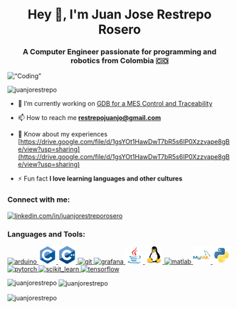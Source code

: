 <h1 align="center">Hey 👋, I'm Juan Jose Restrepo Rosero</h1>
<h3 align="center">A Computer Engineer passionate for programming and robotics from Colombia 🇨🇴</h3>
<img align=“right” alt=“Coding” width=“400” src=“https://user-images.githubusercontent.com/95478989/198955082-6e78ebb5-e1e4-49f9-8d32-6e5af3984dcd.gif”>

<p align="left"> <img src="https://komarev.com/ghpvc/?username=juanjorestrepo&label=Profile%20views&color=0e75b6&style=flat" alt="juanjorestrepo" /> </p>

- 🔭 I’m currently working on [GDB for a MES Control and Traceability](https://github.com/JuanjoRestrepo/TESIS-2023)

- 📫 How to reach me **restrepojuanjo@gmail.com**

- 📄 Know about my experiences [https://drive.google.com/file/d/1gsYOt1HawDwT7bR5s6IP0Xzzvape8gBe/view?usp=sharing](https://drive.google.com/file/d/1gsYOt1HawDwT7bR5s6IP0Xzzvape8gBe/view?usp=sharing)

- ⚡ Fun fact **I love learning languages and other cultures**

<h3 align="left">Connect with me:</h3>
<p align="left">
<a href="https://linkedin.com/in/linkedin.com/in/juanjorestreporosero" target="blank"><img align="center" src="https://raw.githubusercontent.com/rahuldkjain/github-profile-readme-generator/master/src/images/icons/Social/linked-in-alt.svg" alt="linkedin.com/in/juanjorestreporosero" height="30" width="40" /></a>
</p>

<h3 align="left">Languages and Tools:</h3>
<p align="left"> <a href="https://www.arduino.cc/" target="_blank" rel="noreferrer"> <img src="https://cdn.worldvectorlogo.com/logos/arduino-1.svg" alt="arduino" width="40" height="40"/> </a> <a href="https://www.cprogramming.com/" target="_blank" rel="noreferrer"> <img src="https://raw.githubusercontent.com/devicons/devicon/master/icons/c/c-original.svg" alt="c" width="40" height="40"/> </a> <a href="https://www.w3schools.com/cpp/" target="_blank" rel="noreferrer"> <img src="https://raw.githubusercontent.com/devicons/devicon/master/icons/cplusplus/cplusplus-original.svg" alt="cplusplus" width="40" height="40"/> </a> <a href="https://git-scm.com/" target="_blank" rel="noreferrer"> <img src="https://www.vectorlogo.zone/logos/git-scm/git-scm-icon.svg" alt="git" width="40" height="40"/> </a> <a href="https://grafana.com" target="_blank" rel="noreferrer"> <img src="https://www.vectorlogo.zone/logos/grafana/grafana-icon.svg" alt="grafana" width="40" height="40"/> </a> <a href="https://www.java.com" target="_blank" rel="noreferrer"> <img src="https://raw.githubusercontent.com/devicons/devicon/master/icons/java/java-original.svg" alt="java" width="40" height="40"/> </a> <a href="https://www.linux.org/" target="_blank" rel="noreferrer"> <img src="https://raw.githubusercontent.com/devicons/devicon/master/icons/linux/linux-original.svg" alt="linux" width="40" height="40"/> </a> <a href="https://www.mathworks.com/" target="_blank" rel="noreferrer"> <img src="https://upload.wikimedia.org/wikipedia/commons/2/21/Matlab_Logo.png" alt="matlab" width="40" height="40"/> </a> <a href="https://www.mysql.com/" target="_blank" rel="noreferrer"> <img src="https://raw.githubusercontent.com/devicons/devicon/master/icons/mysql/mysql-original-wordmark.svg" alt="mysql" width="40" height="40"/> </a> <a href="https://www.python.org" target="_blank" rel="noreferrer"> <img src="https://raw.githubusercontent.com/devicons/devicon/master/icons/python/python-original.svg" alt="python" width="40" height="40"/> </a> <a href="https://pytorch.org/" target="_blank" rel="noreferrer"> <img src="https://www.vectorlogo.zone/logos/pytorch/pytorch-icon.svg" alt="pytorch" width="40" height="40"/> </a> <a href="https://scikit-learn.org/" target="_blank" rel="noreferrer"> <img src="https://upload.wikimedia.org/wikipedia/commons/0/05/Scikit_learn_logo_small.svg" alt="scikit_learn" width="40" height="40"/> </a> <a href="https://www.tensorflow.org" target="_blank" rel="noreferrer"> <img src="https://www.vectorlogo.zone/logos/tensorflow/tensorflow-icon.svg" alt="tensorflow" width="40" height="40"/> </a> </p>

<p><img align="left" src="https://github-readme-stats.vercel.app/api/top-langs?username=juanjorestrepo&show_icons=true&locale=en&layout=compact" alt="juanjorestrepo" /></p>

<p>&nbsp;<img align="center" src="https://github-readme-stats.vercel.app/api?username=juanjorestrepo&show_icons=true&locale=en" alt="juanjorestrepo" /></p>

<p><img align="center" src="https://github-readme-streak-stats.herokuapp.com/?user=juanjorestrepo&" alt="juanjorestrepo" /></p>
